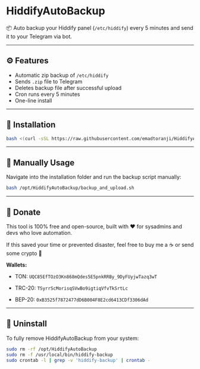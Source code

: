 # HiddifyAutoBackup

📦 Auto backup your Hiddify panel (`/etc/hiddify`) every 5 minutes and send it to your Telegram via bot.

---

## ⚙️ Features

- Automatic zip backup of `/etc/hiddify`
- Sends `.zip` file to Telegram
- Deletes backup file after successful upload
- Cron runs every 5 minutes
- One-line install

---

## 🚀 Installation

```bash
bash <(curl -sSL https://raw.githubusercontent.com/emadtoranji/HiddifyAutoBackup/main/install.sh)
```

---

## 📍 Manually Usage

Navigate into the installation folder and run the backup script manually:

```bash
bash /opt/HiddifyAutoBackup/backup_and_upload.sh
```

---

## 💸 Donate

This tool is 100% free and open-source, built with ❤️ for sysadmins and devs who love automation.

If this saved your time or prevented disaster, feel free to buy me a ☕️ or send some crypto 🚀

**Wallets:**

- TON: `UQC85EfTOzO3Kn868mQdes5E5pnkRRBy_9DyFUyjwTazq3wT`

- TRC-20: `TSyrrScMorisqSVwBo9igtiqVfvTkSrtLc`

- BEP-20: `0xB3525f7872477dD6B004F8E2cd6413CDf3306dAd`

---

## 🧹 Uninstall

To fully remove HiddifyAutoBackup from your system:

```bash
sudo rm -rf /opt/HiddifyAutoBackup
sudo rm -f /usr/local/bin/hiddify-backup
sudo crontab -l | grep -v 'hiddify-backup' | crontab -
